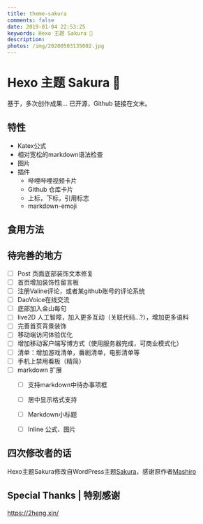 ```yaml
---
title: theme-sakura
comments: false
date: 2019-01-04 22:53:25
keywords: Hexo 主题 Sakura 🌸
description:
photos: /img/20200503135002.jpg
---
```


# Hexo 主题 Sakura 🌸

基于，多次创作成果...
已开源，Github 链接在文末。

## 特性
- Katex公式
- 相对宽松的markdown语法检查
- 图片
- 插件
  - 哔哩哔哩视频卡片
  - Github 仓库卡片
  - 上标，下标，引用标志
  - markdown-emoji

## 食用方法



## 待完善的地方

- [ ] Post 页面底部装饰文本修复
- [ ] 首页增加装饰性留言板
- [ ] 注册Valine评论，或者某github账号的评论系统
- [ ] DaoVoice在线交流
- [ ] 底部加入金山每句
- [ ] live2D 人工智障，加入更多互动（关联代码...?），增加更多语料
- [ ] 完善首页背景装饰
- [ ] 移动端访问体验优化
- [ ] 增加移动客户端写博方式（使用服务器完成，可商业模式化）
- [ ] 清单：增加游戏清单，番剧清单，电影清单等
- [ ] 手机上禁用看板（精简）
- [ ] markdown 扩展
  - [ ] 支持markdown中待办事项框
  - [ ] 居中显示格式支持
  - [ ] Markdown小标题
  - [ ] Inline 公式、图片



## 四次修改者的话
Hexo主题Sakura修改自WordPress主题[Sakura](https://github.com/mashirozx/Sakura/)，感谢原作者[Mashiro](https://2heng.xin/)

## Special Thanks | 特别感谢

https://2heng.xin/
